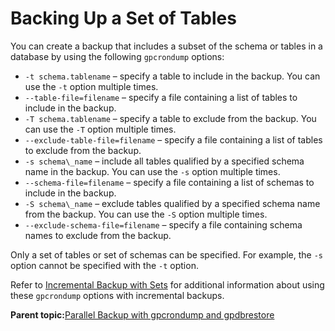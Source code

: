 # Backing Up a Set of Tables 

You can create a backup that includes a subset of the schema or tables in a database by using the following `gpcrondump` options:

-   `-t schema.tablename` – specify a table to include in the backup. You can use the `-t` option multiple times.
-   `--table-file=filename` – specify a file containing a list of tables to include in the backup.
-   `-T schema.tablename` – specify a table to exclude from the backup. You can use the `-T` option multiple times.
-   `--exclude-table-file=filename` – specify a file containing a list of tables to exclude from the backup.
-   `-s schema\_name` – include all tables qualified by a specified schema name in the backup. You can use the `-s` option multiple times.
-   `--schema-file=filename` – specify a file containing a list of schemas to include in the backup.
-   `-S schema\_name` – exclude tables qualified by a specified schema name from the backup. You can use the `-S` option multiple times.
-   `--exclude-schema-file=filename` – specify a file containing schema names to exclude from the backup.

Only a set of tables or set of schemas can be specified. For example, the `-s` option cannot be specified with the `-t` option.

Refer to [Incremental Backup with Sets](backup-incremental.md#section_djm_lbb_tt) for additional information about using these `gpcrondump` options with incremental backups.

**Parent topic:**[Parallel Backup with gpcrondump and gpdbrestore](../managing/backup-heading.html)


